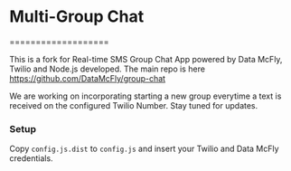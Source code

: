 # Multi-Group Chat
===================

This is a fork for Real-time SMS Group Chat App powered by Data McFly, Twilio and Node.js developed. The main repo is here
https://github.com/DataMcFly/group-chat

We are working on incorporating starting a new group everytime a text is received on the configured Twilio Number. Stay tuned for updates.



### Setup
Copy `config.js.dist` to `config.js` and insert your Twilio and Data McFly credentials.